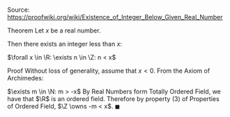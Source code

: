# 

Source: https://proofwiki.org/wiki/Existence_of_Integer_Below_Given_Real_Number

Theorem
Let $x$ be a real number.

Then there exists an integer less than $x$:

$\forall x \in \R: \exists n \in \Z: n < x$


Proof
Without loss of generality, assume that $x < 0$.
From the Axiom of Archimedes:

$\exists m \in \N: m > -x$
By Real Numbers form Totally Ordered Field, we have that $\R$ is an ordered field.
Therefore by property $(3)$ of Properties of Ordered Field, $\Z \owns -m < x$.
$\blacksquare$





